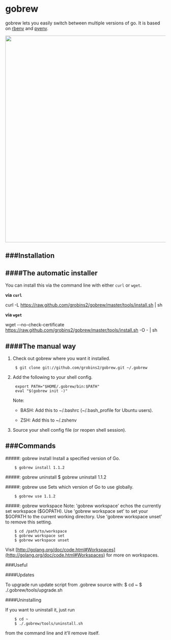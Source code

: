gobrew
======

gobrew lets you easily switch between multiple versions of go. It is based on [rbenv](https://github.com/sstephenson/rbenv) and [pyenv](https://github.com/yyuu/pyenv).

<img src="http://i.imgur.com/MBzShbh.png" width="650">

###Installation
---------------

####The automatic installer
----------------------------

  You can install this via the command line with either `curl` or `wget`.

  __via `curl`__

  curl -L https://raw.github.com/grobins2/gobrew/master/tools/install.sh | sh

  __via `wget`__

  wget --no-check-certificate https://raw.github.com/grobins2/gobrew/master/tools/install.sh -O - | sh


####The manual way
------------------

1. Check out gobrew where you want it installed.

        $ git clone git://github.com/grobins2/gobrew.git ~/.gobrew

2. Add the following to your shell config.

        export PATH="$HOME/.gobrew/bin:$PATH"
        eval "$(gobrew init -)"
    Note:
    * BASH: Add this to ~/.bashrc (~/.bash_profile for Ubuntu users).

    * ZSH: Add this to ~/.zshenv

3.  Source your shell config file (or reopen shell session).

###Commands
-----------

#####: gobrew install
Install a specified version of Go.

        $ gobrew install 1.1.2

#####: gobrew uninstall
        $ gobrew uninstall 1.1.2

#####: gobrew use
Sets which version of Go to use globally.

        $ gobrew use 1.1.2

#####: gobrew workspace
Note: 'gobrew workspace' echos the currently set workspace ($GOPATH). Use 'gobrew workspace set' to set your $GOPATH to the current working directory. Use 'gobrew workspace unset' to remove this setting.

        $ cd /path/to/workspace
        $ gobrew workspace set
        $ gobrew workspace unset

Visit [http://golang.org/doc/code.html#Workspaces](http://golang.org/doc/code.html#Workspaces) for more on workspaces.

###Useful

####Updates

To upgrade run update script from .gobrew source with:
        $ cd ~
        $ ./.gobrew/tools/upgrade.sh

####Uninstalling

  If you want to uninstall it, just run

        $ cd ~
        $ ./.gobrew/tools/uninstall.sh

  from the command line and it’ll remove itself.

